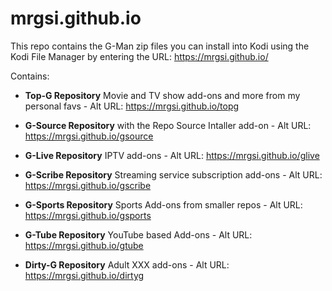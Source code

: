 # mrgsi.github.io
 
This repo contains the G-Man zip files you can install into Kodi using the Kodi File Manager by entering the URL: https://mrgsi.github.io/

Contains:

- **Top-G Repository** Movie and TV show add-ons and more from my personal favs - 
Alt URL: https://mrgsi.github.io/topg

- **G-Source Repository** with the Repo Source Intaller add-on - 
Alt URL: https://mrgsi.github.io/gsource

- **G-Live Repository** IPTV add-ons - 
Alt URL: https://mrgsi.github.io/glive

- **G-Scribe Repository** Streaming service subscription add-ons - 
Alt URL: https://mrgsi.github.io/gscribe

- **G-Sports Repository** Sports Add-ons from smaller repos - 
Alt URL: https://mrgsi.github.io/gsports

- **G-Tube Repository** YouTube based Add-ons - 
Alt URL: https://mrgsi.github.io/gtube

- **Dirty-G Repository** Adult XXX add-ons - 
Alt URL: https://mrgsi.github.io/dirtyg
